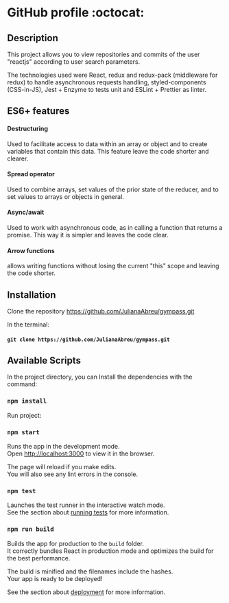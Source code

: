 # GitHub profile :octocat:

## Description

This project allows you to view repositories and commits of the user "reactjs" according to user search parameters.

The technologies used were React, redux and redux-pack (middleware for redux) to handle asynchronous requests handling, styled-components (CSS-in-JS), Jest + Enzyme to tests unit and ESLint + Prettier as linter.

## ES6+ features
#### Destructuring
Used to facilitate access to data within an array or object and to create variables that contain this data. This feature leave the code shorter and clearer.

#### Spread operator
Used to combine arrays, set values ​​of the prior state of the reducer, and to set values ​​to arrays or objects in general.

#### Async/await
Used to work with asynchronous code, as in calling a function that returns a promise. This way it is simpler and leaves the code clear.

#### Arrow functions
allows writing functions without losing the current "this" scope and leaving the code shorter.




## Installation
Clone the repository https://github.com/JulianaAbreu/gympass.git

In the terminal:
#### `git clone https://github.com/JulianaAbreu/gympass.git`


## Available Scripts

In the project directory, you can Install the dependencies with the command:
### `npm install`

Run project:

### `npm start`

Runs the app in the development mode.<br>
Open [http://localhost:3000](http://localhost:3000) to view it in the browser.

The page will reload if you make edits.<br>
You will also see any lint errors in the console.

### `npm test`

Launches the test runner in the interactive watch mode.<br>
See the section about [running tests](https://facebook.github.io/create-react-app/docs/running-tests) for more information.

### `npm run build`

Builds the app for production to the `build` folder.<br>
It correctly bundles React in production mode and optimizes the build for the best performance.

The build is minified and the filenames include the hashes.<br>
Your app is ready to be deployed!

See the section about [deployment](https://facebook.github.io/create-react-app/docs/deployment) for more information.
